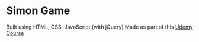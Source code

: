 # Simon Game
Built using HTML, CSS, JavaScript (with jQuery)
Made as part of this [Udemy Course](https://www.udemy.com/course/the-complete-web-development-bootcamp)
